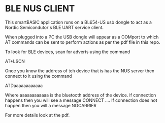 ﻿BLE NUS CLIENT
=============================

This smartBASIC application runs on a BL654-US usb dongle to act as a Nordic
Semicondutor's BLE UART service client.

When plugged into a PC the USB dongle will appear as a COMport to which AT
commands can be sent to perform actions as per the pdf file in this repo.

To look for BLE devices, scan for adverts using the command

AT+LSCN

Once you know the address of teh device that is has the NUS server then
connect to it using the command

ATDaaaaaaaaaaaa

Where aaaaaaaaaaaa is the bluetooth address of the device.
If connection happens then you will see a message CONNECT ....
If connection does not happen then you will a message NOCARRIER

For more details look at the pdf.